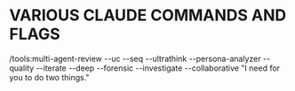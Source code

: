 # VARIOUS CLAUDE COMMANDS AND FLAGS

/tools:multi-agent-review --uc --seq --ultrathink --persona-analyzer --quality --iterate --deep --forensic --investigate --collaborative "I need for you to do two things."
